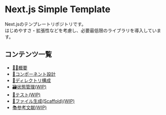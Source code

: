 # Next.js Simple Template
Next.jsのテンプレートリポジトリです。  
はじめやすさ・拡張性などを考慮し、必要最低限のライブラリを導入しています。

## コンテンツ一覧
* [🧑‍💻概要](./docs/overview.md)
* [🧩コンポーネント設計](./docs/component-design.md)
* [📁ディレクトリ構成](./docs/directory-structure.md)
* [🗃️状態管理(WIP)](./docs/state-management.md)
* [🧪テスト(WIP)](./docs/test.md)
* [🐶ファイル生成(Scaffold)(WIP)](./)
* [📚参考文献(WIP)](./)
